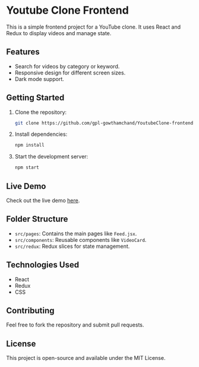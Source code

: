# Youtube Clone Frontend

This is a simple frontend project for a YouTube clone. It uses React and Redux to display videos and manage state.

## Features
- Search for videos by category or keyword.
- Responsive design for different screen sizes.
- Dark mode support.

## Getting Started
1. Clone the repository:
   ```bash
   git clone https://github.com/gpl-gowthamchand/YoutubeClone-frontend.git
   ```
2. Install dependencies:
   ```bash
   npm install
   ```
3. Start the development server:
   ```bash
   npm start
   ```

## Live Demo
Check out the live demo [here](https://youtubeclone-g.netlify.app/).

## Folder Structure
- `src/pages`: Contains the main pages like `Feed.jsx`.
- `src/components`: Reusable components like `VideoCard`.
- `src/redux`: Redux slices for state management.

## Technologies Used
- React
- Redux
- CSS

## Contributing
Feel free to fork the repository and submit pull requests.

## License
This project is open-source and available under the MIT License.

